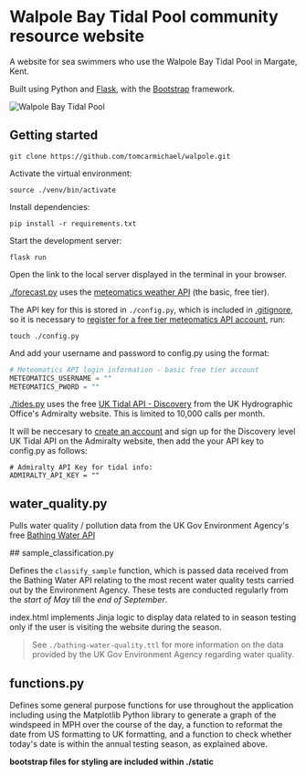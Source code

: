 # Walpole Bay Tidal Pool community resource website

A website for sea swimmers who use the Walpole Bay Tidal Pool in Margate, Kent.

Built using Python and [Flask](https://flask.palletsprojects.com/en/2.2.x/), with the [Bootstrap](https://getbootstrap.com/) framework.

![Walpole Bay Tidal Pool](https://haeckels.co.uk/wp-content/uploads/2018/07/walpole.haeckels-768x553.jpg)

## Getting started

`git clone https://github.com/tomcarmichael/walpole.git`

Activate the virtual environment:

`source ./venv/bin/activate`

Install dependencies:

`pip install -r requirements.txt`

Start the development server:

`flask run`

Open the link to the local server displayed in the terminal in your browser.

[./forecast.py](./forecast.py) uses the [meteomatics weather API](https://www.meteomatics.com/en/api/available-parameters/#api-basic) (the basic, free tier).

The API key for this is stored in `./config.py`, which is included in [.gitignore](.gitignore), so it is necessary to [register for a free tier meteomatics API account](https://www.meteomatics.com/en/sign-up-weather-api-free-basic-account/), run:

`touch ./config.py`

And add your username and password to config.py using the format:

``` python
# Meteomatics API login information - basic free tier account
METEOMATICS_USERNAME = ""
METEOMATICS_PWORD = ""
```

[./tides.py](./tides.py) uses the free [UK Tidal API - Discovery](https://admiraltyapi.portal.azure-api.net/docs/services/uk-tidal-api/operations/Stations_GetStation) from the UK Hydrographic Office's Admiralty website. This is limited to 10,000 calls per month.

It will be neccesary to [create an account](https://admiraltyapi.portal.azure-api.net/) and sign up for the Discovery level UK Tidal API on the Admiralty website, then add the your API key to config.py as follows:

```
# Admiralty API Key for tidal info:
ADMIRALTY_API_KEY = ""
```

## water_quality.py

Pulls water quality / pollution data from the UK Gov Environment Agency's free [Bathing Water API](https://environment.data.gov.uk/doc/bathing-water/ukj4210-12630.json)

## sample_classification.py

Defines the `classify_sample` function, which is passed data received from the Bathing Water API relating to the most recent water quality tests carried out by the Environment Agency. These tests are conducted regularly from the *start of May* till the *end of September*. 

index.html implements Jinja logic to display data related to in season testing only if the user is visiting the website during the season.

> See `./bathing-water-quality.ttl` for more information on the data provided by the UK Gov Environment Agency regarding water quality.

## functions.py

Defines some general purpose functions for use throughout the application including using the Matplotlib Python library to generate a graph of the windspeed in MPH over the course of the day, a function to reformat the date from US formatting to UK formatting, and a function to check whether today's date is within the annual testing season, as explained above. 

**bootstrap files for styling are included within ./static**